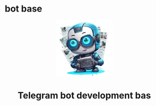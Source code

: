 # bot base
<p align="center">
  <img src="logo.jpg" width="180" height="180">
  <h1 align="center">Telegram bot development bas</h1>
</p
e 


